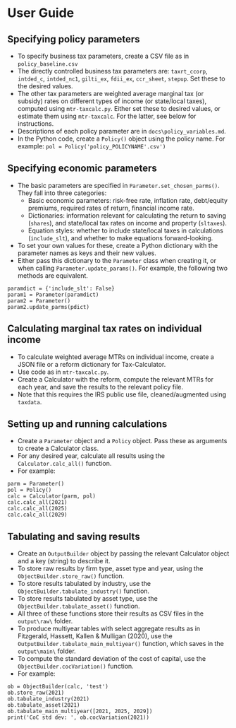 # User Guide

## Specifying policy parameters
 - To specify business tax parameters, create a CSV file as in `policy_baseline.csv`
 - The directly controlled business tax parameters are: `taxrt_ccorp`, `intded_c`, `intded_nc1`, `gilti_ex`, `fdii_ex`, `ccr_sheet`, `stepup`. Set these to the desired values.
 - The other tax parameters are weighted average marginal tax (or subsidy) rates on different types of income (or state/local taxes), computed using `mtr-taxcalc.py`. Either set these to desired values, or estimate them using `mtr-taxcalc`. For the latter, see below for instructions.
 - Descriptions of each policy parameter are in `docs\policy_variables.md`.
 - In the Python code, create a `Policy()` object using the policy name. For example:
```pol = Policy('policy_POLICYNAME'.csv')```

## Specifying economic parameters
 - The basic parameters are specified in `Parameter.set_chosen_parms()`. They fall into three categories:
   - Basic economic parameters: risk-free rate, inflation rate, debt/equity premiums, required rates of return, financial income rate.
   - Dictionaries: information relevant for calculating the return to saving (`shares`), and state/local tax rates on income and property (`sltaxes`).
   - Equation styles: whether to include state/local taxes in calculations (`include_slt`), and whether to make equations forward-looking.
 - To set your own values for these, create a Python dictionary with the parameter names as keys and their new values.
 - Either pass this dictionary to the `Parameter` class when creating it, or when calling `Parameter.update_params()`. For example, the following two methods are equivalent.
```
paramdict = {'include_slt': False}
param1 = Parameter(paramdict)
param2 = Parameter()
param2.update_parms(pdict)
```

## Calculating marginal tax rates on individual income
 - To calculate weighted average MTRs on individual income, create a JSON file or a reform dictionary for Tax-Calculator.
 - Use code as in `mtr-taxcalc.py`. 
 - Create a Calculator with the reform, compute the relevant MTRs for each year, and save the results to the relevant policy file.
 - Note that this requires the IRS public use file, cleaned/augmented using `taxdata`.

## Setting up and running calculations
 - Create a `Parameter` object and a `Policy` object. Pass these as arguments to create a Calculator class. 
 - For any desired year, calculate all results using the `Calculator.calc_all()` function.
 - For example:
```
parm = Parameter()
pol = Policy()
calc = Calculator(parm, pol)
calc.calc_all(2021)
calc.calc_all(2025)
calc.calc_all(2029)
```

## Tabulating and saving results
 - Create an `OutputBuilder` object by passing the relevant Calculator object and a key (string) to describe it.
 - To store raw results by firm type, asset type and year, using the `ObjectBuilder.store_raw()` function.
 - To store results tabulated by industry, use the `ObjectBuilder.tabulate_industry()` function.
 - To store results tabulated by asset type, use the `ObjectBuilder.tabulate_asset()` function.
 - All three of these functions store their results as CSV files in the `output\raw\` folder.
 - To produce multiyear tables with select aggregate results as in Fitzgerald, Hassett, Kallen & Mulligan (2020), use the `OutputBuilder.tabulate_main_multiyear()` function, which saves in the `output\main\` folder.
 - To compute the standard deviation of the cost of capital, use the `ObjectBuilder.cocVariation()` function.
 - For example:
```
ob = ObjectBuilder(calc, 'test')
ob.store_raw(2021)
ob.tabulate_industry(2021)
ob.tabulate_asset(2021)
ob.tabulate_main_multiyear([2021, 2025, 2029])
print('CoC std dev: ', ob.cocVariation(2021))
```

